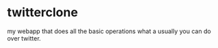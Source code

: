 # twitterclone
my webapp that does all the basic operations what a usually you can do over twitter.
